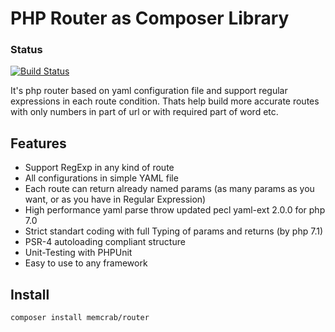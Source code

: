 PHP Router as Composer Library 
==========================
### Status
[![Build Status](https://travis-ci.org/noonehos/router.svg?branch=master)](https://travis-ci.org/noonehos/router)

It's php router based on yaml configuration file and support regular expressions in each route condition. 
Thats help build more accurate routes with only numbers in part of url or with required part of word etc.

Features
--------

* Support RegExp in any kind of route
* All configurations in simple YAML file
* Each route can return already named params (as many params as you want, or as you have in Regular Expression)
* High performance yaml parse throw updated pecl yaml-ext 2.0.0 for php 7.0
* Strict standart coding with full Typing of params and returns (by php 7.1)
* PSR-4 autoloading compliant structure
* Unit-Testing with PHPUnit
* Easy to use to any framework

Install
--------
`composer install memcrab/router`
